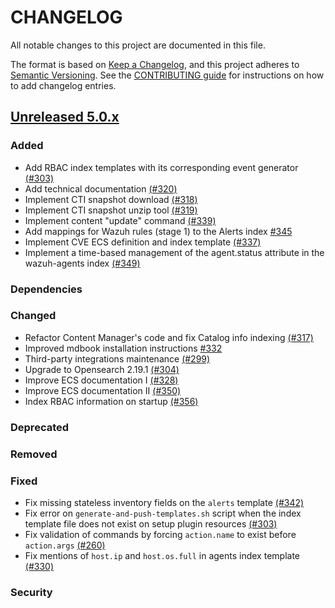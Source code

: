 # CHANGELOG

All notable changes to this project are documented in this file.

The format is based on [Keep a Changelog](https://keepachangelog.com/en/1.0.0/), and this project adheres to [Semantic Versioning](https://semver.org/spec/v2.0.0.html). See the [CONTRIBUTING guide](./CONTRIBUTING.md#Changelog) for instructions on how to add changelog entries.

## [Unreleased 5.0.x]

### Added
- Add RBAC index templates with its corresponding event generator [(#303)](https://github.com/wazuh/wazuh-indexer-plugins/pull/303)
- Add technical documentation [(#320)](https://github.com/wazuh/wazuh-indexer-plugins/pull/320)
- Implement CTI snapshot download [(#318)](https://github.com/wazuh/wazuh-indexer-plugins/pull/318)
- Implement CTI snapshot unzip tool [(#319)](https://github.com/wazuh/wazuh-indexer-plugins/pull/319)
- Implement content "update" command [(#339)](https://github.com/wazuh/wazuh-indexer-plugins/pull/339)
- Add mappings for Wazuh rules (stage 1) to the Alerts index [#345](https://github.com/wazuh/wazuh-indexer-plugins/pull/345)
- Implement CVE ECS definition and index template [(#337)](https://github.com/wazuh/wazuh-indexer-plugins/pull/337)
- Implement a time-based management of the agent.status attribute in the wazuh-agents index [(#349)](https://github.com/wazuh/wazuh-indexer-plugins/pull/349)

### Dependencies

### Changed
- Refactor Content Manager's code and fix Catalog info indexing [(#317)](https://github.com/wazuh/wazuh-indexer-plugins/pull/317)
- Improved mdbook installation instructions [#332](https://github.com/wazuh/wazuh-indexer-plugins/pull/332)
- Third-party integrations maintenance [(#299)](https://github.com/wazuh/wazuh-indexer-plugins/pull/299)
- Upgrade to Opensearch 2.19.1 [(#304)](https://github.com/wazuh/wazuh-indexer-plugins/pull/304)
- Improve ECS documentation I [(#328)](https://github.com/wazuh/wazuh-indexer-plugins/pull/328)
- Improve ECS documentation II [(#350)](https://github.com/wazuh/wazuh-indexer-plugins/pull/350)
- Index RBAC information on startup [(#356)](https://github.com/wazuh/wazuh-indexer-plugins/pull/356)

### Deprecated

### Removed

### Fixed
- Fix missing stateless inventory fields on the `alerts` template [(#342)](https://github.com/wazuh/wazuh-indexer-plugins/pull/342)
- Fix error on `generate-and-push-templates.sh` script when the index template file does not exist on setup plugin resources [(#303)](https://github.com/wazuh/wazuh-indexer-plugins/pull/303)
- Fix validation of commands by forcing `action.name` to exist before `action.args` [(#260)](https://github.com/wazuh/wazuh-indexer-plugins/issues/260)
- Fix mentions of `host.ip` and `host.os.full` in agents index template [(#330)](https://github.com/wazuh/wazuh-indexer-plugins/pull/330)

### Security

[Unreleased 5.0.x]: https://github.com/wazuh/wazuh-indexer-plugins/compare/main...main
